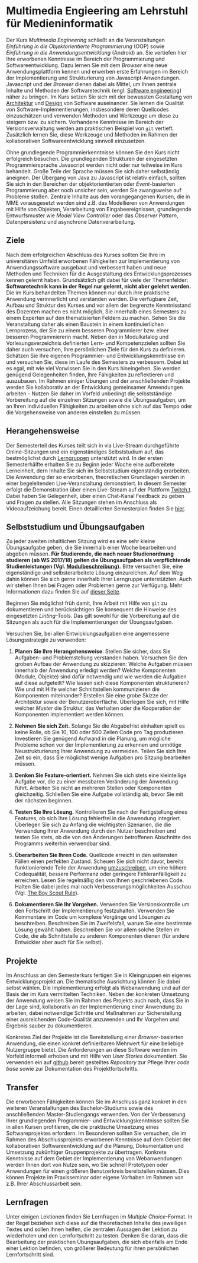 # Multimedia Engieering am Lehrstuhl für Medieninformatik

Der Kurs *Multimedia Engineering* schließt an die Veranstaltungen *Einführung in die Objektorientierte Programmierung* (OOP) sowie *Einführung in die Anwendungsentwicklung* (Android) an. Sie vertiefen hier Ihre erworbenen Kenntnisse im Bereich der Programmierung und Softwareentwicklung. Dazu lernen Sie mit dem *Browser* eine neue Anwendungsplattform kennen und erwerben erste Erfahrungen im Bereich der Implementierung und Strukturierung von Javascript-Anwendungen. Javascript und der *Browser* dienen dabei als Mittel, um Ihnen zentrale Inhalte und Methoden der Softwaretechnik (engl. [Software engineering](https://en.wikipedia.org/wiki/Software_engineering)) näher zu bringen. Im Kurs setzen Sie sich mit der bewussten Gestaltung von [Architektur](https://en.wikipedia.org/wiki/Software_architecture) und [Design](https://en.wikipedia.org/wiki/Software_design) von Software auseinander. Sie lernen die Qualität von Software-Implementierungen, insbesondere deren Quellcodes einzuschätzen und verwenden Methoden und Werkzeuge um diese zu steigern bzw. zu sichern. Vorhandene Kenntnisse im Bereich der Versionsverwaltung werden am praktischen Beispiel von `git` vertieft. Zusätzlich lernen Sie, diese Werkzeuge und Methoden im Rahmen der kollaborativen Softwareentwicklung sinnvoll einzusetzen. 

Ohne grundlegende Programmierkenntnisse können Sie den Kurs nicht erfolgreich besuchen. Die grundlegenden Strukturen der eingesetzten Programmiersprache Javascript werden nicht oder nur teilweise im Kurs behandelt. Große Teile der Sprache müssen Sie sich daher selbständig aneignen. Der Übergang von Java zu Javascript ist relativ einfach, sollten Sie sich in den Bereichen der objektorientierten oder *Event*-basierten Programmierung aber noch unsicher sein, werden Sie zwangsweise auf Probleme stoßen. Zentrale Inhalte aus den vorangegangenen Kursen, die in MME vorausgesetzt werden sind z.B. das Modellieren von Anwendungen mit Hilfe von Objekten, Verarbeitung von Eingabeereignissen, grundlegende Entwurfsmuster wie *Model View Controller* oder das *Observer Pattern*, Datenpersistenz und asynchrone Datenverarbeitung.

## Ziele

Nach dem erfolgreichen Abschluss des Kurses sollten Sie Ihre im universitären Umfeld erworbenen Fähigkeiten zur Implementierung von Anwendungssoftware ausgebaut und verbessert haben und neue Methoden und Techniken für die Ausgestaltung des Entwicklungsprozesses kennen gelernt haben. Grundsätzlich gilt dabei für viele der Themenfelder: **Softwaretechnik kann in der Regel nur gelernt, nicht aber gelehrt werden.** Die im Kurs behandelten Themen können nur durch ihre praktische Anwendung verinnerlicht und verstanden werden. Die verfügbare Zeit, Aufbau und Struktur des Kurses und vor allem der begrenzte Kenntnisstand des Dozenten machen es nicht möglich, Sie innerhalb eines Semesters zu einem Experten auf den thematisierten Feldern zu machen. Sehen Sie die Veranstaltung daher als einen Baustein in einem kontinuierlichen Lernprozess, der Sie zu einem besseren Programmierer bzw. einer besseren Programmiererin macht. Neben den in Modulkatalog und Vorlesungsverzeichnis definierten Lern- und Kompetenzzielen sollten Sie daher auch versuchen, Ihre persönlichen Ziele für den Kurs zu definieren. Schätzen Sie Ihre eigenen Programmier- und Entwicklungskenntnisse ein und versuchen Sie, diese im Laufe des Semesters zu verbessern. Dabei ist es egal, mit wie viel Vorwissen Sie in den Kurs hineingehen. Sie werden genügend Gelegenheiten finden, Ihre Fähigkeiten zu reflektieren und auszubauen. Im Rahmen einiger Übungen und der anschließenden Projekte werden Sie kollaborativ an der Entwicklung gemeinsamer Anwendungen arbeiten - Nutzen Sie daher im Vorfeld unbedingt die selbstständige Vorbereitung auf die einzelnen Sitzungen sowie die Übungsaufgaben, um an Ihren individuellen Fähigkeiten zu arbeiten ohne sich auf das Tempo oder die Vorgehensweise von anderen einstellen zu müssen. 

## Herangehensweise

Der Semesterteil des Kurses teilt sich in via Live-Stream durchgeführte Online-Sitzungen und ein eigenständiges Selbststudium auf, das bestmöglichst durch [Lerngruppen](./study-groups) unterstützt wird. In der ersten Semesterhälfte erhalten Sie zu Beginn jeder Woche eine aufbereitete Lerneinheit, dern Inhalte Sie sich im Selbststudium eigenständig erarbeiten. Die Anwendung der so erworbenen, theoretischen Grundlagen werden in einer begeleitenden Live-Veranstaltung demonstriert. In diesem Semester erfolgt die Demonstration über einen Live-Stream auf der Plattform [Twitch.t](https://twitch.tv/alexanderbazo). Dabei haben Sie Gelegenheit, über einen Chat-Kanal Feedback zu geben und Fragen zu stellen. Alle Sitzungen stehen im Anschluss als Videoaufzeichung bereit. Einen detaillierten Semesterplan finden Sie [hier](../).

## Selbststudium und Übungsaufgaben

Zu jeder zweiten inhaltlichen Sitzung wird es eine sehr kleine Übungsaufgabe geben, die Sie innerhalb einer Woche bearbeiten und abgeben müssen. **Für Studierende, die nach neuer Studienordnung studieren (ab WS 2017/18) gelten die Übungsaufgaben als verpflichtende Studienleistungen (Vgl. [Modulbeschreibung](https://www.uni-regensburg.de/studium/modulbeschreibungen/medien/ba/medieninformatik-ba-ws1718.pdf)).** Bitte versuchen Sie, eine eigenständige und selbsterarbeitete Lösung einzureichen. Auf dem Weg dahin können Sie sich gerne innerhalb Ihrer Lerngruppe unterstützten. Auch wir stehen Ihnen bei Fragen oder Problemen gerne zur Verfügung. Mehr Informationen dazu finden Sie auf [dieser Seite](../../Aufgaben).

Beginnen Sie möglichst früh damit, Ihre Arbeit mit Hilfe von `git` zu dokumentieren und berücksichtigen Sie konsequent die Hinweise des eingesetzten *Linting*-Tools. Das gilt sowohl für die Vorbereitung auf die Sitzungen als auch für die Implementierungen der Übungsaufgaben. 

Versuchen Sie, bei allen Entwicklungsaufgaben eine angemessene Lösungsstrategie zu verwenden:

1. **Planen Sie Ihre Herangehensweise**. Stellen Sie sicher, dass Sie Aufgaben- und Problemstellung verstanden haben. Versuchen Sie den groben Aufbau der Anwendung zu skizzieren: Welche Aufgaben müssen innerhalb der Anwendung erledigt werden? Welche Komponenten (Module, Objekte) sind dafür notwendig und wie werden die Aufgaben auf diese aufgeteilt? Wie lassen sich diese Komponenten strukturieren? Wie und mit Hilfe welcher Schnittstellen kommunizieren die Komponenten miteinander? Erstellen Sie eine grobe Skizze der Architektur sowie der Benutzeroberfläche. Überlegen Sie sich, mit Hilfe welcher *Muster* die Struktur, das Verhalten oder die Kooperation der Komponenten implementiert werden können.

2. **Nehmen Sie sich Zeit.** Solange Sie die Abgabefrist einhalten spielt es keine Rolle, ob Sie 10, 100 oder 500 Zeilen Code pro Tag produzieren. Investieren Sie genügend Aufwand in die Planung, um mögliche Probleme schon vor der Implementierung zu erkennen und unnötige Neustrukturierung Ihrer Anwendung zu vermeiden. Teilen Sie sich Ihre Zeit so ein, dass Sie möglichst wenige Aufgaben pro Sitzung bearbeiten müssen.

3. **Denken Sie Feature-orientiert.** Nehmen Sie sich stets eine kleinteilige Aufgabe vor, die zu einer messbaren Veränderung der Anwendung führt. Arbeiten Sie nicht an mehreren Stellen oder Komponenten gleichzeitig. Schließen Sie eine Aufgabe vollständig ab, bevor Sie mit der nächsten beginnen. 

4. **Testen Sie Ihre Lösung.** Kontrollieren Sie nach der Fertigstellung eines Features, ob sich Ihre Lösung fehlerfrei in die Anwendung integriert. Überlegen Sie sich zu Anfang die wichtigsten Szenarien, die die Verwendung Ihrer Anwendung durch den Nutzer beschreiben und testen Sie stets, ob die von den Änderungen betroffenen Abschnitte des Programms weiterhin verwendbar sind.

5. **Überarbeiten Sie Ihren Code.** Quellcode erreicht in den seltensten Fällen einen perfekten Zustand. Scheuen Sie sich nicht davor, bereits funktionierende Teile der Anwendung [umzuschreiben](https://en.wikipedia.org/wiki/Code_refactoring), um eine höhere Codequalität, bessere Performanz oder geringere Fehleranfälligkeit zu erreichen. Lesen Sie regelmäßig den von Ihnen geschriebenen Code. Halten Sie dabei jedes mal nach Verbesserungsmöglichkeiten Ausschau (Vgl. [The Boy Scout Rule](http://proquest.tech.safaribooksonline.de/book/software-engineering-and-development/agile-development/9780136083238/chapter-1-clean-code/ch1lev1sec6_html?uicode=regensburg)).

6. **Dokumentieren Sie Ihr Vorgehen.** Verwenden Sie Versionskontrolle um den Fortschritt der Implementierung festzuhalten. Verwenden Sie Kommentare im Code um komplexe Vorgänge und Lösungen zu beschreiben. Beschreiben Sie im Zweifelsfall, warum Sie eine bestimmte Lösung gewählt haben. Beschreiben Sie vor allem solche Stellen im Code, die als Schnittstelle zu anderen Komponenten dienen (für andere Entwickler aber auch für Sie selbst).

## Projekte

Im Anschluss an den Semesterkurs fertigen Sie in Kleingruppen ein eigenes Entwicklungsprojekt an. Die thematische Ausrichtung können Sie dabei selbst wählen. Die Implementierung erfolgt als Webanwendung und auf der Basis der im Kurs vermittelten Techniken. Neben der konkreten Umsetzung der Anwendung weisen Sie im Rahmen des Projekts auch nach, dass Sie in der Lage sind, kollaborativ an der Implementierung einer Anwendung zu arbeiten, dabei notwendige Schritte und Maßnahmen zur Sicherstellung einer ausreichenden Code-Qualität anzuwenden und Ihr Vorgehen und Ergebnis sauber zu dokumentieren. 

Konkretes Ziel der Projekte ist die Bereitstellung einer *Browser*-basierten Anwendung, die einen konkret definierbaren Mehrwert für eine beliebige Nutzergruppe bietet. Die Anforderungen an diese Software werden im Vorfeld informell erhoben und mit Hilfe von *User Stories* dokumentiert. Sie verwenden ein auf [github](https://github.com) bereit gestelltes *Repository* zur Pflege Ihrer *code base* sowie zur Dokumentation des Projektfortschritts.  

## Transfer

Die erworbenen Fähigkeiten können Sie im Anschluss ganz konkret in den weiteren Veranstaltungen des Bachelor-Studiums sowie des anschließenden Master-Studiengangs verwenden. Von der Verbesserung Ihrer grundlegenden Programmier- und Entwicklungskenntnisse sollten Sie in allen Kursen profitieren, die die praktische Umsetzung eines Softwareprojektes erfordern. Im Besonderen sollten Sie versuchen, die im Rahmen des Abschlussprojekts erworbenen Kenntnisse auf dem Gebiet der kollaborativen Softwareentwicklung auf die Planung, Dokumentation und Umsetzung zukünftiger Gruppenprojekte zu übertragen. Konkrete Kenntnisse auf dem Gebiet der Implementierung von Webanwendungen werden Ihnen dort von Nutze sein, wo Sie schnell Prototypen oder Anwendungen für einen größeren Benutzerkreis bereitstellen müssen. Dies können Projekte im Praxisseminar oder eigene Vorhaben im Rahmen von z.B. Ihrer Abschlussarbeit sein. 

## Lernfragen

Unter einigen Lektionen finden Sie Lernfragen im *Multiple Choice*-Format. In der Regel beziehen sich diese auf die theoretischen Inhalte des jeweiligen Textes und sollen Ihnen helfen, die zentralen Aussagen der Lektion zu wiederholen und den Lernfortschritt zu testen. Denken Sie daran, dass die Bearbeitung der praktischen Übungsaufgaben, die sich ebenfalls am Ende einer Lektion befinden, von größerer Bedeutung für ihren persönlichen Lernfortschritt sind.